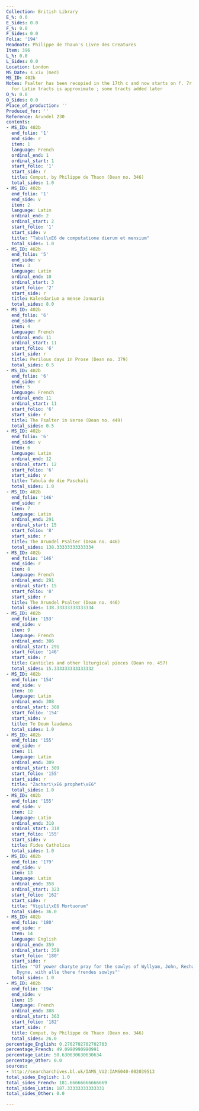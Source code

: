 ```yaml
---
Collection: British Library
E_%: 0.0
E_Sides: 0.0
F_%: 0.0
F_Sides: 0.0
Folia: '194'
Headnote: Philippe de Thaun's Livre des Creatures
Item: 396
L_%: 0.0
L_Sides: 0.0
Location: London
MS_Date: s.xiv (med)
MS_ID: 402b
Notes: Psalter has been recopied in the 17th c and now starts on f. 7r ; foliation
  for Latin tracts is approximate ; some tracts added later
O_%: 0.0
O_Sides: 0.0
Place_of_production: ''
Produced_for: ''
Reference: Arundel 230
contents:
- MS_ID: 402b
  end_folio: '1'
  end_side: r
  item: 1
  language: French
  ordinal_end: 1
  ordinal_start: 1
  start_folio: '1'
  start_side: r
  title: Comput, by Philippe de Thaon (Dean no. 346)
  total_sides: 1.0
- MS_ID: 402b
  end_folio: '1'
  end_side: v
  item: 2
  language: Latin
  ordinal_end: 2
  ordinal_start: 2
  start_folio: '1'
  start_side: v
  title: "Tabul\xE6 de computatione dierum et mensium"
  total_sides: 1.0
- MS_ID: 402b
  end_folio: '5'
  end_side: v
  item: 3
  language: Latin
  ordinal_end: 10
  ordinal_start: 3
  start_folio: '2'
  start_side: r
  title: Kalendarium a mense Januario
  total_sides: 8.0
- MS_ID: 402b
  end_folio: '6'
  end_side: r
  item: 4
  language: French
  ordinal_end: 11
  ordinal_start: 11
  start_folio: '6'
  start_side: r
  title: Perilous days in Prose (Dean no. 379)
  total_sides: 0.5
- MS_ID: 402b
  end_folio: '6'
  end_side: r
  item: 5
  language: French
  ordinal_end: 11
  ordinal_start: 11
  start_folio: '6'
  start_side: r
  title: The Psalter in Verse (Dean no. 449)
  total_sides: 0.5
- MS_ID: 402b
  end_folio: '6'
  end_side: v
  item: 6
  language: Latin
  ordinal_end: 12
  ordinal_start: 12
  start_folio: '6'
  start_side: v
  title: Tabula de die Paschali
  total_sides: 1.0
- MS_ID: 402b
  end_folio: '146'
  end_side: r
  item: 7
  language: Latin
  ordinal_end: 291
  ordinal_start: 15
  start_folio: '8'
  start_side: r
  title: The Arundel Psalter (Dean no. 446)
  total_sides: 138.33333333333334
- MS_ID: 402b
  end_folio: '146'
  end_side: r
  item: 8
  language: French
  ordinal_end: 291
  ordinal_start: 15
  start_folio: '8'
  start_side: r
  title: The Arundel Psalter (Dean no. 446)
  total_sides: 138.33333333333334
- MS_ID: 402b
  end_folio: '153'
  end_side: v
  item: 9
  language: French
  ordinal_end: 306
  ordinal_start: 291
  start_folio: '146'
  start_side: r
  title: Canticles and other liturgical pieces (Dean no. 457)
  total_sides: 15.333333333333332
- MS_ID: 402b
  end_folio: '154'
  end_side: v
  item: 10
  language: Latin
  ordinal_end: 308
  ordinal_start: 308
  start_folio: '154'
  start_side: v
  title: Te Deum laudamus
  total_sides: 1.0
- MS_ID: 402b
  end_folio: '155'
  end_side: r
  item: 11
  language: Latin
  ordinal_end: 309
  ordinal_start: 309
  start_folio: '155'
  start_side: r
  title: "Zachari\xE6 prophet\xE6"
  total_sides: 1.0
- MS_ID: 402b
  end_folio: '155'
  end_side: v
  item: 12
  language: Latin
  ordinal_end: 310
  ordinal_start: 310
  start_folio: '155'
  start_side: v
  title: Fides Catholica
  total_sides: 1.0
- MS_ID: 402b
  end_folio: '179'
  end_side: v
  item: 13
  language: Latin
  ordinal_end: 358
  ordinal_start: 323
  start_folio: '162'
  start_side: r
  title: "Vigili\xE6 Mortuorum"
  total_sides: 36.0
- MS_ID: 402b
  end_folio: '180'
  end_side: r
  item: 14
  language: English
  ordinal_end: 359
  ordinal_start: 359
  start_folio: '180'
  start_side: r
  title: '"Of yower charyte pray for the sowlys of Wyllyam, John, Recharde, and Elyzabeth
    Dygne, with alle there frendes sowlys"'
  total_sides: 1.0
- MS_ID: 402b
  end_folio: '194'
  end_side: v
  item: 15
  language: French
  ordinal_end: 388
  ordinal_start: 363
  start_folio: '182'
  start_side: r
  title: Comput, by Philippe de Thaon (Dean no. 346)
  total_sides: 26.0
percentage_English: 0.2702702702702703
percentage_French: 49.0990990990991
percentage_Latin: 50.630630630630634
percentage_Other: 0.0
sources:
- http://searcharchives.bl.uk/IAMS_VU2:IAMS040-002039513
total_sides_English: 1.0
total_sides_French: 181.66666666666669
total_sides_Latin: 187.33333333333331
total_sides_Other: 0.0

---
```

